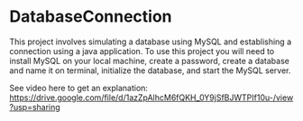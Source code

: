 # DatabaseConnection
This project involves simulating a database using MySQL and establishing a connection using a java application. To use
this project you will need to install MySQL on your local machine, create a password, create a database and name it on 
terminal, initialize the database, and start the MySQL server. 

See video here to get an explanation: https://drive.google.com/file/d/1azZpAlhcM6fQKH_0Y9jSfBJWTPIf10u-/view?usp=sharing
